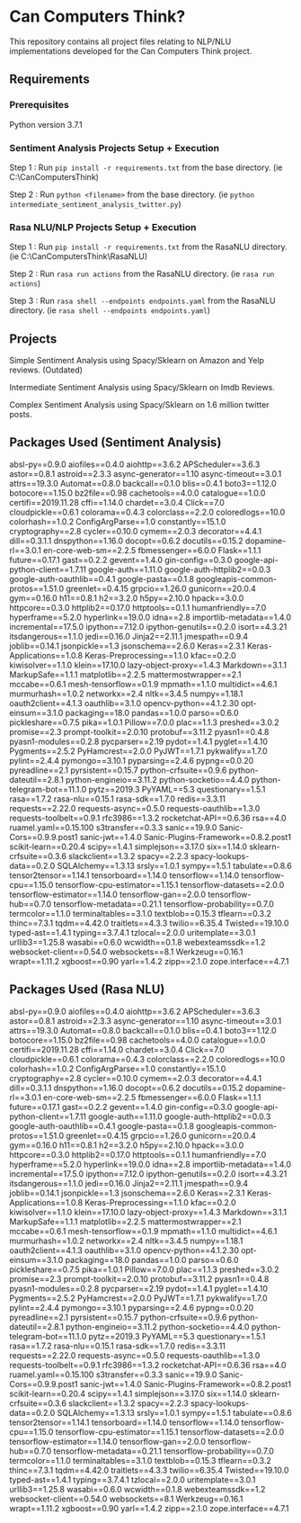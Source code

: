 # Can Computers Think?

This repository contains all project files relating to NLP/NLU implementations developed for the Can Computers Think project.

## Requirements

### Prerequisites

Python version 3.7.1

### Sentiment Analysis Projects Setup + Execution

Step 1 : Run `pip install -r requirements.txt` from the base directory. (ie C:\CanComputersThink\)

Step 2 : Run `python <filename>` from the base directory. (ie `python intermediate_sentiment_analysis_twitter.py`)

### Rasa NLU/NLP Projects Setup + Execution

Step 1 : Run `pip install -r requirements.txt` from the RasaNLU directory. (ie C:\CanComputersThink\RasaNLU\)

Step 2 : Run `rasa run actions` from the RasaNLU directory. (ie `rasa run actions`)

Step 3 : Run `rasa shell --endpoints endpoints.yaml` from the RasaNLU directory. (ie `rasa shell --endpoints endpoints.yaml`)

## Projects

Simple Sentiment Analysis using Spacy/Sklearn on Amazon and Yelp reviews. (Outdated)

Intermediate Sentiment Analysis using Spacy/Sklearn on Imdb Reviews.

Complex Sentiment Analysis using Spacy/Sklearn on 1.6 million twitter posts.

## Packages Used (Sentiment Analysis)

absl-py==0.9.0
aiofiles==0.4.0
aiohttp==3.6.2
APScheduler==3.6.3
astor==0.8.1
astroid==2.3.3
async-generator==1.10
async-timeout==3.0.1
attrs==19.3.0
Automat==0.8.0
backcall==0.1.0
blis==0.4.1
boto3==1.12.0
botocore==1.15.0
bz2file==0.98
cachetools==4.0.0
catalogue==1.0.0
certifi==2019.11.28
cffi==1.14.0
chardet==3.0.4
Click==7.0
cloudpickle==0.6.1
colorama==0.4.3
colorclass==2.2.0
coloredlogs==10.0
colorhash==1.0.2
ConfigArgParse==1.0
constantly==15.1.0
cryptography==2.8
cycler==0.10.0
cymem==2.0.3
decorator==4.4.1
dill==0.3.1.1
dnspython==1.16.0
docopt==0.6.2
docutils==0.15.2
dopamine-rl==3.0.1
en-core-web-sm==2.2.5
fbmessenger==6.0.0
Flask==1.1.1
future==0.17.1
gast==0.2.2
gevent==1.4.0
gin-config==0.3.0
google-api-python-client==1.7.11
google-auth==1.11.0
google-auth-httplib2==0.0.3
google-auth-oauthlib==0.4.1
google-pasta==0.1.8
googleapis-common-protos==1.51.0
greenlet==0.4.15
grpcio==1.26.0
gunicorn==20.0.4
gym==0.16.0
h11==0.8.1
h2==3.2.0
h5py==2.10.0
hpack==3.0.0
httpcore==0.3.0
httplib2==0.17.0
httptools==0.1.1
humanfriendly==7.0
hyperframe==5.2.0
hyperlink==19.0.0
idna==2.8
importlib-metadata==1.4.0
incremental==17.5.0
ipython==7.12.0
ipython-genutils==0.2.0
isort==4.3.21
itsdangerous==1.1.0
jedi==0.16.0
Jinja2==2.11.1
jmespath==0.9.4
joblib==0.14.1
jsonpickle==1.3
jsonschema==2.6.0
Keras==2.3.1
Keras-Applications==1.0.8
Keras-Preprocessing==1.1.0
kfac==0.2.0
kiwisolver==1.1.0
klein==17.10.0
lazy-object-proxy==1.4.3
Markdown==3.1.1
MarkupSafe==1.1.1
matplotlib==2.2.5
mattermostwrapper==2.1
mccabe==0.6.1
mesh-tensorflow==0.1.9
mpmath==1.1.0
multidict==4.6.1
murmurhash==1.0.2
networkx==2.4
nltk==3.4.5
numpy==1.18.1
oauth2client==4.1.3
oauthlib==3.1.0
opencv-python==4.1.2.30
opt-einsum==3.1.0
packaging==18.0
pandas==1.0.0
parso==0.6.0
pickleshare==0.7.5
pika==1.0.1
Pillow==7.0.0
plac==1.1.3
preshed==3.0.2
promise==2.3
prompt-toolkit==2.0.10
protobuf==3.11.2
pyasn1==0.4.8
pyasn1-modules==0.2.8
pycparser==2.19
pydot==1.4.1
pyglet==1.4.10
Pygments==2.5.2
PyHamcrest==2.0.0
PyJWT==1.7.1
pykwalify==1.7.0
pylint==2.4.4
pymongo==3.10.1
pyparsing==2.4.6
pypng==0.0.20
pyreadline==2.1
pyrsistent==0.15.7
python-crfsuite==0.9.6
python-dateutil==2.8.1
python-engineio==3.11.2
python-socketio==4.4.0
python-telegram-bot==11.1.0
pytz==2019.3
PyYAML==5.3
questionary==1.5.1
rasa==1.7.2
rasa-nlu==0.15.1
rasa-sdk==1.7.0
redis==3.3.11
requests==2.22.0
requests-async==0.5.0
requests-oauthlib==1.3.0
requests-toolbelt==0.9.1
rfc3986==1.3.2
rocketchat-API==0.6.36
rsa==4.0
ruamel.yaml==0.15.100
s3transfer==0.3.3
sanic==19.9.0
Sanic-Cors==0.9.9.post1
sanic-jwt==1.4.0
Sanic-Plugins-Framework==0.8.2.post1
scikit-learn==0.20.4
scipy==1.4.1
simplejson==3.17.0
six==1.14.0
sklearn-crfsuite==0.3.6
slackclient==1.3.2
spacy==2.2.3
spacy-lookups-data==0.2.0
SQLAlchemy==1.3.13
srsly==1.0.1
sympy==1.5.1
tabulate==0.8.6
tensor2tensor==1.14.1
tensorboard==1.14.0
tensorflow==1.14.0
tensorflow-cpu==1.15.0
tensorflow-cpu-estimator==1.15.1
tensorflow-datasets==2.0.0
tensorflow-estimator==1.14.0
tensorflow-gan==2.0.0
tensorflow-hub==0.7.0
tensorflow-metadata==0.21.1
tensorflow-probability==0.7.0
termcolor==1.1.0
terminaltables==3.1.0
textblob==0.15.3
tflearn==0.3.2
thinc==7.3.1
tqdm==4.42.0
traitlets==4.3.3
twilio==6.35.4
Twisted==19.10.0
typed-ast==1.4.1
typing==3.7.4.1
tzlocal==2.0.0
uritemplate==3.0.1
urllib3==1.25.8
wasabi==0.6.0
wcwidth==0.1.8
webexteamssdk==1.2
websocket-client==0.54.0
websockets==8.1
Werkzeug==0.16.1
wrapt==1.11.2
xgboost==0.90
yarl==1.4.2
zipp==2.1.0
zope.interface==4.7.1

## Packages Used (Rasa NLU)

absl-py==0.9.0
aiofiles==0.4.0
aiohttp==3.6.2
APScheduler==3.6.3
astor==0.8.1
astroid==2.3.3
async-generator==1.10
async-timeout==3.0.1
attrs==19.3.0
Automat==0.8.0
backcall==0.1.0
blis==0.4.1
boto3==1.12.0
botocore==1.15.0
bz2file==0.98
cachetools==4.0.0
catalogue==1.0.0
certifi==2019.11.28
cffi==1.14.0
chardet==3.0.4
Click==7.0
cloudpickle==0.6.1
colorama==0.4.3
colorclass==2.2.0
coloredlogs==10.0
colorhash==1.0.2
ConfigArgParse==1.0
constantly==15.1.0
cryptography==2.8
cycler==0.10.0
cymem==2.0.3
decorator==4.4.1
dill==0.3.1.1
dnspython==1.16.0
docopt==0.6.2
docutils==0.15.2
dopamine-rl==3.0.1
en-core-web-sm==2.2.5
fbmessenger==6.0.0
Flask==1.1.1
future==0.17.1
gast==0.2.2
gevent==1.4.0
gin-config==0.3.0
google-api-python-client==1.7.11
google-auth==1.11.0
google-auth-httplib2==0.0.3
google-auth-oauthlib==0.4.1
google-pasta==0.1.8
googleapis-common-protos==1.51.0
greenlet==0.4.15
grpcio==1.26.0
gunicorn==20.0.4
gym==0.16.0
h11==0.8.1
h2==3.2.0
h5py==2.10.0
hpack==3.0.0
httpcore==0.3.0
httplib2==0.17.0
httptools==0.1.1
humanfriendly==7.0
hyperframe==5.2.0
hyperlink==19.0.0
idna==2.8
importlib-metadata==1.4.0
incremental==17.5.0
ipython==7.12.0
ipython-genutils==0.2.0
isort==4.3.21
itsdangerous==1.1.0
jedi==0.16.0
Jinja2==2.11.1
jmespath==0.9.4
joblib==0.14.1
jsonpickle==1.3
jsonschema==2.6.0
Keras==2.3.1
Keras-Applications==1.0.8
Keras-Preprocessing==1.1.0
kfac==0.2.0
kiwisolver==1.1.0
klein==17.10.0
lazy-object-proxy==1.4.3
Markdown==3.1.1
MarkupSafe==1.1.1
matplotlib==2.2.5
mattermostwrapper==2.1
mccabe==0.6.1
mesh-tensorflow==0.1.9
mpmath==1.1.0
multidict==4.6.1
murmurhash==1.0.2
networkx==2.4
nltk==3.4.5
numpy==1.18.1
oauth2client==4.1.3
oauthlib==3.1.0
opencv-python==4.1.2.30
opt-einsum==3.1.0
packaging==18.0
pandas==1.0.0
parso==0.6.0
pickleshare==0.7.5
pika==1.0.1
Pillow==7.0.0
plac==1.1.3
preshed==3.0.2
promise==2.3
prompt-toolkit==2.0.10
protobuf==3.11.2
pyasn1==0.4.8
pyasn1-modules==0.2.8
pycparser==2.19
pydot==1.4.1
pyglet==1.4.10
Pygments==2.5.2
PyHamcrest==2.0.0
PyJWT==1.7.1
pykwalify==1.7.0
pylint==2.4.4
pymongo==3.10.1
pyparsing==2.4.6
pypng==0.0.20
pyreadline==2.1
pyrsistent==0.15.7
python-crfsuite==0.9.6
python-dateutil==2.8.1
python-engineio==3.11.2
python-socketio==4.4.0
python-telegram-bot==11.1.0
pytz==2019.3
PyYAML==5.3
questionary==1.5.1
rasa==1.7.2
rasa-nlu==0.15.1
rasa-sdk==1.7.0
redis==3.3.11
requests==2.22.0
requests-async==0.5.0
requests-oauthlib==1.3.0
requests-toolbelt==0.9.1
rfc3986==1.3.2
rocketchat-API==0.6.36
rsa==4.0
ruamel.yaml==0.15.100
s3transfer==0.3.3
sanic==19.9.0
Sanic-Cors==0.9.9.post1
sanic-jwt==1.4.0
Sanic-Plugins-Framework==0.8.2.post1
scikit-learn==0.20.4
scipy==1.4.1
simplejson==3.17.0
six==1.14.0
sklearn-crfsuite==0.3.6
slackclient==1.3.2
spacy==2.2.3
spacy-lookups-data==0.2.0
SQLAlchemy==1.3.13
srsly==1.0.1
sympy==1.5.1
tabulate==0.8.6
tensor2tensor==1.14.1
tensorboard==1.14.0
tensorflow==1.14.0
tensorflow-cpu==1.15.0
tensorflow-cpu-estimator==1.15.1
tensorflow-datasets==2.0.0
tensorflow-estimator==1.14.0
tensorflow-gan==2.0.0
tensorflow-hub==0.7.0
tensorflow-metadata==0.21.1
tensorflow-probability==0.7.0
termcolor==1.1.0
terminaltables==3.1.0
textblob==0.15.3
tflearn==0.3.2
thinc==7.3.1
tqdm==4.42.0
traitlets==4.3.3
twilio==6.35.4
Twisted==19.10.0
typed-ast==1.4.1
typing==3.7.4.1
tzlocal==2.0.0
uritemplate==3.0.1
urllib3==1.25.8
wasabi==0.6.0
wcwidth==0.1.8
webexteamssdk==1.2
websocket-client==0.54.0
websockets==8.1
Werkzeug==0.16.1
wrapt==1.11.2
xgboost==0.90
yarl==1.4.2
zipp==2.1.0
zope.interface==4.7.1
